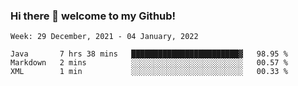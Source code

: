 ### Hi there 👋 welcome to my Github! 

<!--START_SECTION:waka-->
```text
Week: 29 December, 2021 - 04 January, 2022

Java       7 hrs 38 mins   ████████████████████████▓   98.95 % 
Markdown   2 mins          ░░░░░░░░░░░░░░░░░░░░░░░░░   00.57 % 
XML        1 min           ░░░░░░░░░░░░░░░░░░░░░░░░░   00.33 % 
```
<!--END_SECTION:waka-->
